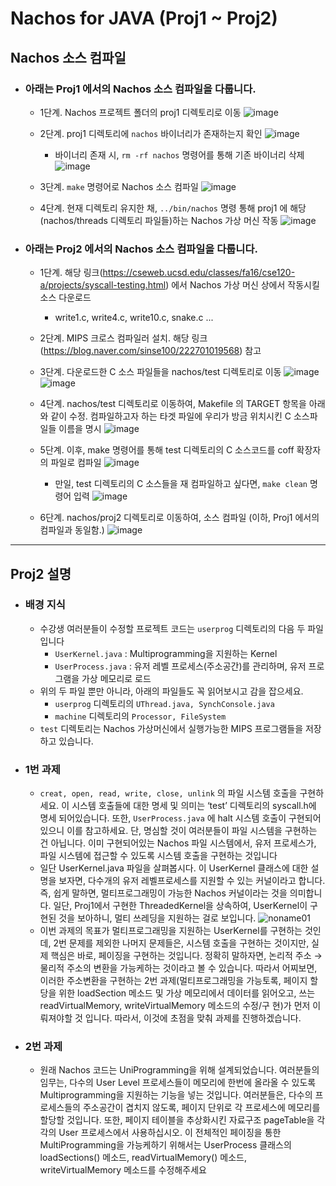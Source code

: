 # Nachos for JAVA (Proj1 ~ Proj2)

## Nachos 소스 컴파일
+ ### 아래는 Proj1 에서의 Nachos 소스 컴파일을 다룹니다.


    * 1단계. Nachos 프로젝트 폴더의 proj1 디렉토리로 이동
    ![image](https://user-images.githubusercontent.com/33450535/163915972-494c25f9-60b4-4191-88cf-41bf35261194.png)
    
    
    * 2단계. proj1 디렉토리에 ```nachos``` 바이너리가 존재하는지 확인
    ![image](https://user-images.githubusercontent.com/33450535/163916059-01feeda3-b3c8-4966-90ce-370615dfe79c.png)
      - 바이너리 존재 시, ```rm -rf nachos``` 명령어를 통해 기존 바이너리 삭제
      ![image](https://user-images.githubusercontent.com/33450535/163916183-b41f21b8-74fc-4bc8-9af9-1f2d1a002f79.png)
      
      
    * 3단계. ```make``` 명령어로 Nachos 소스 컴파일
    ![image](https://user-images.githubusercontent.com/33450535/163917034-bf3fd7f0-16e9-4287-b04e-80454c3d838a.png)
    
    
    * 4단계. 현재 디렉토리 유지한 채, ```../bin/nachos``` 명령 통해 proj1 에 해당(nachos/threads 디렉토리 파일들)하는 Nachos 가상 머신 작동
    ![image](https://user-images.githubusercontent.com/33450535/163917235-ea276259-91e7-4483-b003-143443a19a0c.png)
    

+ ### 아래는 Proj2 에서의 Nachos 소스 컴파일을 다룹니다.


    * 1단계. 해당 링크(https://cseweb.ucsd.edu/classes/fa16/cse120-a/projects/syscall-testing.html) 에서 Nachos 가상 머신 상에서 작동시킬 소스 다운로드
      + write1.c, write4.c, write10.c, snake.c ...


    * 2단계. MIPS 크로스 컴파일러 설치. 해당 링크(https://blog.naver.com/sinse100/222701019568) 참고


    * 3단계. 다운로드한 C 소스 파일들을 nachos/test 디렉토리로 이동
    ![image](https://user-images.githubusercontent.com/33450535/163918129-54bc0dd4-c432-42f9-bcc1-5552b80aa9fa.png)
    ![image](https://user-images.githubusercontent.com/33450535/163918263-3ba6bd8c-2acc-45f2-94c3-ae08b465a4dd.png)
    
    
    * 4단계. nachos/test 디렉토리로 이동하여, Makefile 의 TARGET 항목을 아래와 같이 수정. 컴파일하고자 하는 타겟 파일에 우리가 방금 위치시킨 C 소스파일들 이름을 명시
    ![image](https://user-images.githubusercontent.com/33450535/163918451-c8974358-7cba-47bf-8ef8-0e5f29c4ba53.png)
    
    
    * 5단계. 이후, make 명령어를 통해 test 디렉토리의 C 소스코드를 coff 확장자의 파일로 컴파일
    ![image](https://user-images.githubusercontent.com/33450535/163919414-442b2302-1b84-4e8f-9408-df344695dcdf.png)
      - 만일, test 디렉토리의 C 소스들을 재 컴파일하고 싶다면, ```make clean``` 명령어 입력
      ![image](https://user-images.githubusercontent.com/33450535/163919538-471f924e-f596-46e2-9dab-a49c4c18ae18.png)
      
      
    * 6단계. nachos/proj2 디렉토리로 이동하여, 소스 컴파일 (이하, Proj1 에서의 컴파일과 동일함.)
    ![image](https://user-images.githubusercontent.com/33450535/163918905-1f23f02b-fc5d-4b39-b759-cfb6c69e55a7.png)


- - -

## Proj2 설명
+ ### 배경 지식
  + 수강생 여러분들이 수정할 프로젝트 코드는 ```userprog``` 디렉토리의 다음 두 파일입니다
    - ```UserKernel.java``` : Multiprogramming을 지원하는 Kernel
    - ```UserProcess.java``` : 유저 레벨 프로세스(주소공간)를 관리하며, 유저 프로그램을 가상 메모리로 로드   
  + 위의 두 파일 뿐만 아니라, 아래의 파일들도 꼭 읽어보시고 감을 잡으세요.
    - ```userprog``` 디렉토리의 ```UThread.java, SynchConsole.java```
    - ```machine``` 디렉토리의 ```Processor, FileSystem```
  + ```test``` 디렉토리는 Nachos 가상머신에서 실행가능한 MIPS 프로그램들을 저장하고 있습니다.   


+ ### 1번 과제
  + ```creat, open, read, write, close, unlink``` 의 파일 시스템 호출을 구현하세요. 이 시스템 호출들에 대한 명세 및 의미는 ‘test’ 디렉토리의 syscall.h에 명세 되어있습니다. 또한, ```UserProcess.java``` 에 halt 시스템 호출이 구현되어있으니 이를 참고하세요. 단, 명심할 것이 여러분들이 파일 시스템을 구현하는 건 아닙니다. 이미 구현되어있는 Nachos 파일 시스템에서, 유저 프로세스가, 파일 시스템에 접근할 수 있도록 시스템 호출을 구현하는 것입니다
  + 일단 UserKernel.java 파일을 살펴봅시다. 이 UserKernel 클래스에 대한 설명을 보자면, 다수개의 유저 레벨프로세스를 지원할 수 있는 커널이라고 합니다. 즉, 쉽게 말하면, 멀티프로그래밍이 가능한 Nachos 커널이라는 것을 의미합니다. 일단, Proj1에서 구현한 ThreadedKernel을 상속하여, UserKernel이 구현된 것을 보아하니, 멀티 쓰레딩을 지원하는 걸로 보입니다.
    ![noname01](https://user-images.githubusercontent.com/33450535/163922336-5f0413bf-f535-4397-b891-621067db25fc.jpg)
  + 이번 과제의 목표가 멀티프로그래밍을 지원하는 UserKernel를 구현하는 것인데, 2번 문제를 제외한 나머지 문제들은, 시스템 호출을 구현하는 것이지만, 실제 핵심은 바로, 페이징을 구현하는 것입니다. 정확히 말하자면, 논리적 주소 → 물리적 주소의 변환을 가능케하는 것이라고 볼 수 있습니다. 따라서 어찌보면, 이러한 주소변환을 구현하는 2번 과제(멀티프로그래밍을 가능토록, 페이지 할당을 위한 loadSection 메소드 및 가상 메모리에서 데이터를 읽어오고, 쓰는 readVirtualMemory, writeVirtualMemory 메소드의 수정/구
    현)가 먼저 이뤄져야할 것 입니다. 따라서, 이것에 초점을 맞춰 과제를 진행하겠습니다.
    
    
+ ### 2번 과제
  + 원래 Nachos 코드는 UniProgramming을 위해 설계되었습니다. 여러분들의 임무는, 다수의 User Level 프로세스들이 메모리에 한번에 올라올 수 있도록 Multiprogramming을 지원하는 기능을 넣는 것입니다. 여러분들은, 다수의 프로세스들의 주소공간이 겹치지 않도록, 페이지 단위로 각 프로세스에 메모리를 할당할 것입니다. 또한, 페이지 테이블을 추상화시킨 자료구조 pageTable을 각각의 User 프로세스에서 사용하십시오. 이 전체적인 페이징을 통한 MultiProgramming을 가능케하기 위해서는 UserProcess 클래스의 loadSections() 메소드, readVirtualMemory() 메소드, writeVirtualMemory 메소드를 수정해주세요

  
